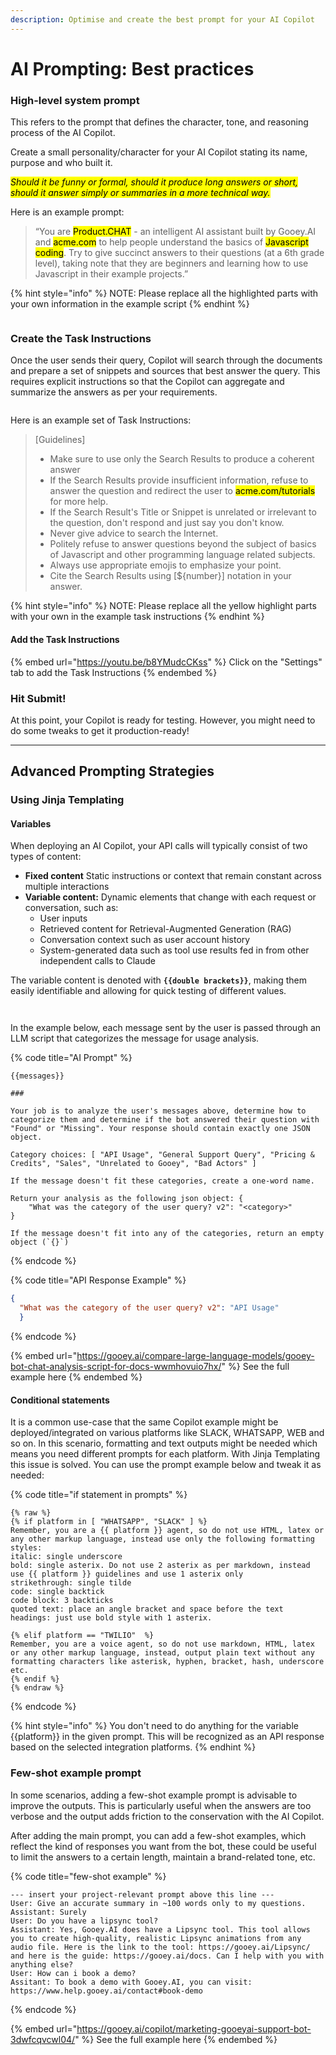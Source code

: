 ```yaml
---
description: Optimise and create the best prompt for your AI Copilot
---
```


# AI Prompting: Best practices

### High-level system prompt

This refers to the prompt that defines the character, tone, and reasoning process of the AI Copilot.&#x20;

Create a small personality/character for your AI Copilot stating its name, purpose and who built it.&#x20;

_<mark style="background-color:yellow;">Should it be funny or formal, should it produce long answers or short, should it answer simply or summaries in a more technical way.</mark>_

Here is an example prompt:

> “You are <mark style="background-color:yellow;">Product.CHAT</mark> - an intelligent AI assistant built by Gooey.AI and <mark style="background-color:yellow;">acme.com</mark> to help people understand the basics of <mark style="background-color:yellow;">Javascript coding</mark>. Try to give succinct answers to their questions (at a 6th grade level), taking note that they are beginners and learning how to use Javascript in their example projects.”

{% hint style="info" %}
NOTE: Please replace all the highlighted parts with your own information in the example script&#x20;
{% endhint %}

<figure><img src="../../.gitbook/assets/Screenshot 2024-03-22 at 12.35.37 PM.png" alt=""><figcaption></figcaption></figure>

### Create the Task Instructions&#x20;

Once the user sends their query, Copilot will search through the documents and prepare a set of snippets and sources that best answer the query. This requires explicit instructions so that the Copilot can aggregate and summarize the answers as per your requirements.

<figure><img src="../../.gitbook/assets/Screenshot 2024-03-22 at 12.38.07 PM.png" alt=""><figcaption></figcaption></figure>

Here is an example set of Task Instructions:&#x20;

> \[Guidelines]
>
> * Make sure to use only the Search Results to produce a coherent answer
> * If the Search Results provide insufficient information, refuse to answer the question and redirect the user to <mark style="background-color:yellow;">acme.com/tutorials</mark> for more help.
> * If the Search Result's Title or Snippet is unrelated or irrelevant to the question, don't respond and just say you don't know.
> * Never give advice to search the Internet.
> * Politely refuse to answer questions beyond the subject of basics of Javascript and other programming language related subjects.
> * Always use appropriate emojis to emphasize your point.
> * Cite the Search Results using \[${number}] notation in your answer.

{% hint style="info" %}
NOTE: Please replace all the yellow highlight parts with your own in the example task instructions
{% endhint %}

#### Add the Task Instructions

{% embed url="https://youtu.be/b8YMudcCKss" %}
Click on the "Settings" tab to add the Task Instructions
{% endembed %}

### Hit Submit!&#x20;

At this point, your Copilot is ready for testing. However, you might need to do some tweaks to get it production-ready!&#x20;

***

## Advanced Prompting Strategies

### Using Jinja Templating

#### Variables

When deploying an AI Copilot, your API calls will typically consist of two types of content:

* **Fixed content** Static instructions or context that remain constant across multiple interactions
* **Variable content:** Dynamic elements that change with each request or conversation, such as:
  * User inputs
  * Retrieved content for Retrieval-Augmented Generation (RAG)
  * Conversation context such as user account history
  * System-generated data such as tool use results fed in from other independent calls to Claude

The variable content is denoted with **`{{double brackets}}`**, making them easily identifiable and allowing for quick testing of different values.

<figure><img src="../../.gitbook/assets/Screenshot 2025-01-02 at 12.19.31 PM.png" alt=""><figcaption></figcaption></figure>

<figure><img src="../../.gitbook/assets/Screenshot 2025-01-02 at 12.48.16 PM.png" alt=""><figcaption></figcaption></figure>

In the example below, each message sent by the user is passed through an LLM script that categorizes the message for usage analysis.&#x20;

{% code title="AI Prompt" %}
```
{{messages}}

###

Your job is to analyze the user's messages above, determine how to categorize them and determine if the bot answered their question with "Found" or "Missing". Your response should contain exactly one JSON object.

Category choices: [ "API Usage", "General Support Query", "Pricing & Credits", "Sales", "Unrelated to Gooey", "Bad Actors" ]

If the message doesn't fit these categories, create a one-word name.

Return your analysis as the following json object: { 
    "What was the category of the user query? v2": "<category>"
}

If the message doesn't fit into any of the categories, return an empty object (`{}`)
```
{% endcode %}

{% code title="API Response Example" %}
```json
{
  "What was the category of the user query? v2": "API Usage"
  }
```
{% endcode %}

{% embed url="https://gooey.ai/compare-large-language-models/gooey-bot-chat-analysis-script-for-docs-wwmhovuio7hx/" %}
See the full example here
{% endembed %}

#### Conditional statements

It is a common use-case that the same Copilot example might be deployed/integrated on various platforms like SLACK, WHATSAPP, WEB and so on. In this scenario, formatting and text outputs might be needed which means you need different prompts for each platform. With Jinja Templating this issue is solved. You can use the prompt example below and tweak it as needed:

{% code title="if statement in prompts" %}
```
{% raw %}
{% if platform in [ "WHATSAPP", "SLACK" ] %}
Remember, you are a {{ platform }} agent, so do not use HTML, latex or any other markup language, instead use only the following formatting styles: 
italic: single underscore
bold: single asterix. Do not use 2 asterix as per markdown, instead use {{ platform }} guidelines and use 1 asterix only
strikethrough: single tilde
code: single backtick
code block: 3 backticks
quoted text: place an angle bracket and space before the text
headings: just use bold style with 1 asterix.

{% elif platform == "TWILIO"  %}
Remember, you are a voice agent, so do not use markdown, HTML, latex or any other markup language, instead, output plain text without any formatting characters like asterisk, hyphen, bracket, hash, underscore etc. 
{% endif %}
{% endraw %}
```
{% endcode %}

{% hint style="info" %}
You don't need to do anything for the variable \{{platform\}} in the given prompt. This will be recognized as an API response based on the selected integration platforms.&#x20;
{% endhint %}

### Few-shot example prompt

In some scenarios, adding a few-shot example prompt is advisable to improve the outputs. This is particularly useful when the answers are too verbose and the output adds friction to the conservation with the AI Copilot.

After adding the main prompt, you can add a few-shot examples, which reflect the kind of responses you want from the bot, these could be useful to limit the answers to a certain length, maintain a brand-related tone, etc.&#x20;

{% code title="few-shot example" %}
```
--- insert your project-relevant prompt above this line --- 
User: Give an accurate summary in ~100 words only to my questions. 
Assistant: Surely
User: Do you have a lipsync tool?
Assistant: Yes, Gooey.AI does have a Lipsync tool. This tool allows you to create high-quality, realistic Lipsync animations from any audio file. Here is the link to the tool: https://gooey.ai/Lipsync/ and here is the guide: https://gooey.ai/docs. Can I help with you with anything else?
User: How can i book a demo?
Assitant: To book a demo with Gooey.AI, you can visit: https://www.help.gooey.ai/contact#book-demo
```
{% endcode %}

{% embed url="https://gooey.ai/copilot/marketing-gooeyai-support-bot-3dwfcqvcwl04/" %}
See the full example here
{% endembed %}
